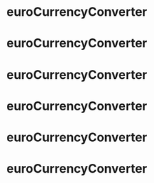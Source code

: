 # euroCurrencyConverter
# euroCurrencyConverter
# euroCurrencyConverter
# euroCurrencyConverter
# euroCurrencyConverter
# euroCurrencyConverter
